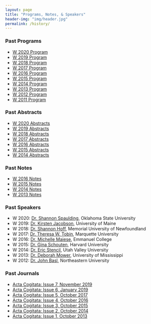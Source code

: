 ```yaml
---
layout: page
title: "Programs, Notes, & Speakers"
header-img: "img/header.jpg"
permalink: /history/
---
```


<div class="container">
  <div class="row">
    <div class="col-md-4 col-sm-6 col-xs-12">
      <div class="post-list-box">
        <h3 class="post-list-header">Past Programs</h3>
        <ul class="post-list">
          <li class="text-small"><a href="{{ site.baseurl }}/docs/2020-program.pdf">W 2020 Program</a></li>
	  <li class="text-small"><a href="{{ site.baseurl }}/docs/2019-program.pdf">W 2019 Program</a></li>
          <li class="text-small"><a href="{{ site.baseurl }}/docs/2018-program.pdf">W 2018 Program</a></li>
          <li class="text-small"><a href="{{ site.baseurl }}/docs/2017-program.pdf">W 2017 Program</a></li>
          <li class="text-small"><a href="{{ site.baseurl }}/docs/2016-program.pdf">W 2016 Program</a></li>
          <li class="text-small"><a href="{{ site.baseurl }}/docs/2015-program.pdf">W 2015 Program</a></li>
          <li class="text-small"><a href="{{ site.baseurl }}/docs/2014-program.pdf">W 2014 Program</a></li>
          <li class="text-small"><a href="{{ site.baseurl }}/docs/2013-program.pdf">W 2013 Program</a></li>
          <li class="text-small"><a href="{{ site.baseurl }}/docs/2012-program.pdf">W 2012 Program</a></li>
          <li class="text-small"><a href="{{ site.baseurl }}/docs/2011-program.pdf">W 2011 Program</a></li>
        </ul>
      </div>
    </div>
    <div class="col-md-4 col-sm-6 col-xs-12">
      <div class="post-list-box">
        <h3 class="post-list-header">Past Abstracts</h3>
        <ul class="post-list">
	  <li class="text-small"><a href="{{ site.baseurl }}/docs/2020-abstracts.pdf">W 2020 Abstracts</a></li>
	  <li class="text-small"><a href="{{ site.baseurl }}/docs/2019-abstracts.pdf">W 2019 Abstracts</a></li>
          <li class="text-small"><a href="{{ site.baseurl }}/docs/2018-abstracts.pdf">W 2018 Abstracts</a></li>
          <li class="text-small"><a href="{{ site.baseurl }}/docs/2017-abstracts.pdf">W 2017 Abstracts</a></li>
          <li class="text-small"><a href="{{ site.baseurl }}/docs/2016-abstracts.pdf">W 2016 Abstracts</a></li>
          <li class="text-small"><a href="{{ site.baseurl }}/docs/2015-abstracts.pdf">W 2015 Abstracts</a></li>
          <li class="text-small"><a href="{{ site.baseurl }}/docs/2014-abstracts.pdf">W 2014 Abstracts</a></li>
        </ul>
      </div>
    </div>
    <div class="col-md-4 col-sm-6 col-xs-12">
      <div class="post-list-box">
        <h3 class="post-list-header">Past Notes</h3>
        <ul class="post-list">
          <li class="text-small"><a href="{{ site.baseurl }}/docs/2016-notes.pdf">W 2016 Notes</a></li>
          <li class="text-small"><a href="{{ site.baseurl }}/docs/2015-notes.pdf">W 2015 Notes</a></li>
          <li class="text-small"><a href="{{ site.baseurl }}/docs/2014-notes.pdf">W 2014 Notes</a></li>
          <li class="text-small"><a href="{{ site.baseurl }}/docs/2013-notes.pdf">W 2013 Notes</a></li>
        </ul>
      </div>
    </div>
  </div>
  <div class="row">
    <div class="col-sm-6 col-xs-12">
      <div class="post-list-box">
        <h3 class="post-list-header">Past Speakers</h3>
        <ul class="post-list">
	  <li class="text-small">W 2020: <a href="https://www.shannonspaulding.com/">Dr. Shannon Spaulding</a>, Oklahoma State University</li>
	  <li class="text-small">W 2019: <a href="https://umaine.edu/philosophy/people/kirsten-johnson/">Dr. Kirsten Jacobson</a>, University of Maine</li>
          <li class="text-small">W 2018: <a href="https://www.mun.ca/philosophy/faculty/hoff.php">Dr. Shannon Hoff</a>, Memorial University of Newfoundland</li>
          <li class="text-small">W 2017: <a href="http://www.marquette.edu/phil/faculty_tobin.shtml">Dr. Theresa W. Tobin</a>, Marquette University</li>
          <li class="text-small">W 2016: <a href="http://www.emmanuel.edu/academics/our-faculty/michelle-maiese.html">Dr. Michelle Maiese</a>, Emmanuel College</li>
          <li class="text-small">W 2015: <a href="http://www.ginaschouten.com/">Dr. Gina Schouten</a>, Harvard University</li>
          <li class="text-small">W 2014: <a href="https://ericstencil.wordpress.com/">Dr. Eric Stencil</a>, Utah Valley University</li>
          <li class="text-small">W 2013: <a href="http://philosophy.olemiss.edu/deborah-mower/">Dr. Deborah Mower</a>, University of Mississippi</li>
          <li class="text-small">W 2012: <a href="https://www.northeastern.edu/cssh/faculty/john-basl">Dr. John Basl</a>, Northeastern University</li>
        </ul>
      </div>
    </div>
    <div class="col-sm-6 col-xs-12">
      <div class="post-list-box">
        <h3 class="post-list-header">Past Journals</h3>
        <ul class="post-list">
	  <li class="text-small"><a href="https://commons.emich.edu/ac/vol7/iss1/">Acta Cogitata: Issue 7, November 2019</a></li>
          <li class="text-small"><a href="https://commons.emich.edu/ac/vol6/iss1/">Acta Cogitata: Issue 6, January 2019</a></li>
          <li class="text-small"><a href="https://commons.emich.edu/ac/vol5/iss1/">Acta Cogitata: Issue 5, October 2017</a></li>
          <li class="text-small"><a href="{{ site.baseurl }}/docs/2016-journal.pdf">Acta Cogitata: Issue 4, October 2016</a></li>
          <li class="text-small"><a href="{{ site.baseurl }}/docs/2015-journal.pdf">Acta Cogitata: Issue 3, October 2015</a></li>
          <li class="text-small"><a href="{{ site.baseurl }}/docs/2014-journal.pdf">Acta Cogitata: Issue 2, October 2014</a></li>
          <li class="text-small"><a href="{{ site.baseurl }}/docs/2013-journal.pdf">Acta Cogitata: Issue 1, October 2013</a></li>
        </ul>
      </div>
    </div>
  </div>
</div>
